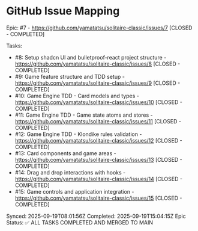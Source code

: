 # GitHub Issue Mapping

Epic: #7 - https://github.com/yamatatsu/solitaire-classic/issues/7 [CLOSED - COMPLETED]

Tasks:
- #8: Setup shadcn UI and bulletproof-react project structure - https://github.com/yamatatsu/solitaire-classic/issues/8 [CLOSED - COMPLETED]
- #9: Game feature structure and TDD setup - https://github.com/yamatatsu/solitaire-classic/issues/9 [CLOSED - COMPLETED]
- #10: Game Engine TDD - Card models and types - https://github.com/yamatatsu/solitaire-classic/issues/10 [CLOSED - COMPLETED]
- #11: Game Engine TDD - Game state atoms and stores - https://github.com/yamatatsu/solitaire-classic/issues/11 [CLOSED - COMPLETED]
- #12: Game Engine TDD - Klondike rules validation - https://github.com/yamatatsu/solitaire-classic/issues/12 [CLOSED - COMPLETED]
- #13: Card components and game areas - https://github.com/yamatatsu/solitaire-classic/issues/13 [CLOSED - COMPLETED]
- #14: Drag and drop interactions with hooks - https://github.com/yamatatsu/solitaire-classic/issues/14 [CLOSED - COMPLETED]
- #15: Game controls and application integration - https://github.com/yamatatsu/solitaire-classic/issues/15 [CLOSED - COMPLETED]

Synced: 2025-09-19T08:01:56Z
Completed: 2025-09-19T15:04:15Z
Epic Status: ✅ ALL TASKS COMPLETED AND MERGED TO MAIN
